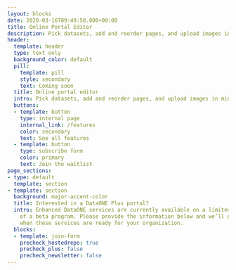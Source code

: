 ```yaml
---
layout: blocks
date: 2020-03-16T09:49:58.000+00:00
title: Online Portal Editor
description: Pick datasets, add and reorder pages, and upload images in minutes
header:
  template: header
  type: text only
  background_color: default
  pill:
    template: pill
    style: secondary
    text: Coming soon
  title: Online portal editor
  intro: Pick datasets, add and reorder pages, and upload images in minutes
  buttons:
  - template: button
    type: internal page
    internal_link: /features
    color: secondary
    text: See all features
  - template: button
    type: subscribe form
    color: primary
    text: Join the waitlist
page_sections:
- type: default
  template: section
- template: section
  background: major-accent-color
  title: Interested in a DataONE Plus portal?
  intro: Enhanced DataONE services are currently available on a limited basis as part
    of a beta program. Please provide the information below and we’ll get in touch
    when these services are ready for your organization.
  blocks:
  - template: join-form
    precheck_hostedrepo: true
    precheck_plus: false
    precheck_newsletter: false
---
```

